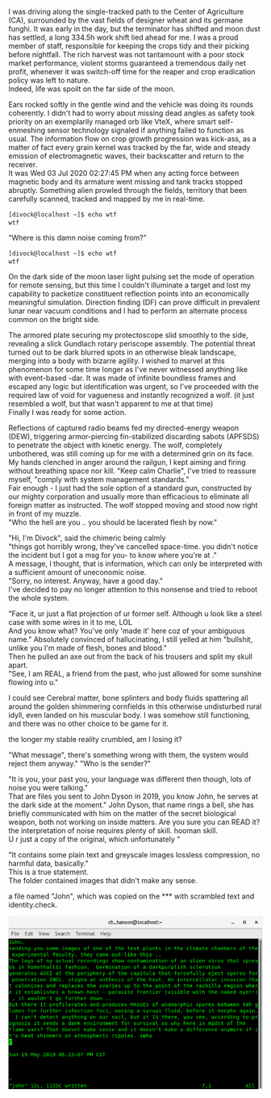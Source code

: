 I was driving along the single-tracked path to the Center of Agriculture (CA), surrounded by the vast fields of designer wheat and its germane funghi. It was early in the day, but the terminator has shifted and moon dust has settled, a long 334.5h work shift lied ahead for me. I was a proud member of staff, responsible for keeping the crops tidy and their picking before nightfall. 
The rich harvest was not tantamount with a poor stock market performance, violent storms guaranteed a tremendous daily net profit, whenever it was switch-off time for the reaper and crop eradication policy was left to nature.<br> 
Indeed, life was spoilt on the far side of the moon.

Ears rocked softly in the gentle wind and the vehicle was doing its rounds coherently. I didn't had to worry about missing dead angles as safety took priority on an exemplarily managed orb like VteX, where smart self-enmeshing sensor technology signaled if anything failed to function as usual. The information flow on crop growth progression was kick-ass, as a matter of fact every grain kernel was tracked by the far, wide and steady emission of electromagnetic waves, their backscatter and return to the receiver.<br>
It was Wed 03 Jul 2020 02:27:45 PM when any acting force between magnetic body and its armature went missing and tank tracks stopped abruptly. Something alien prowled through the fields,
territory that been carefully scanned, tracked and mapped by me in real-time.
```
[divock@localhost ~]$ echo wtf
wtf
```
"Where is this damn noise coming from?"<br>
```
[divock@localhost ~]$ echo wtf
wtf
```
On the dark side of the moon laser light pulsing set the mode of operation for remote sensing, but this time I couldn't illuminate a target and lost my capability to packetize constituent reflection points into an economically meaningful simulation. Direction finding (DF) can prove difficult in prevalent lunar near vacuum conditions and I had to perform an alternate process common on the bright side.

The armored plate securing my protectoscope slid smoothly to the side, revealing a slick Gundlach rotary periscope assembly.
The potential threat turned out to be dark blurred spots in an otherwise bleak landscape, merging into a body with bizarre agility. I wished to marvel at this phenomenon for some time longer as I've never witnessed anything like with event-based -dar.
It was made of infinite boundless frames and escaped any logic but identification was urgent, so I've proceeded with the required law of void for vagueness and instantly recognized a wolf.
(it just resembled a wolf, but that wasn't apparent to me at that time)<br>
Finally I was ready for some action.

Reflections of captured radio beams fed my directed-energy weapon (DEW), triggering armor-piercing fin-stabilized discarding sabots (APFSDS) to penetrate the object with kinetic energy. The wolf, completely unbothered, was still coming up for me with a determined grin on its face. My hands clenched in anger around the railgun, I kept aiming and firing without breathing space nor kill.
"Keep calm Charlie", I've tried to reassure myself, "comply with system management standards."<br>
Fair enough - I just had the sole option of a standard gun, constructed by our mighty corporation and usually more than efficacious to eliminate all foreign matter as instructed. The wolf stopped moving and stood now right in front of my muzzle.<br>
"Who the hell are you .. you should be lacerated flesh by now."

"Hi, I'm Divock", said the chimeric being calmly<br>
"things got horribly wrong, they've cancelled space-time. you didn't notice the incident but I got a msg for you- to know where you're at ."<br> 
A message, I thought, that is information, which can only be interpreted with a sufficient amount of uneconomic noise.<br> 
"Sorry, no interest. Anyway, have a good day."<br>
I've decided to pay no longer attention to this nonsense and tried to reboot the whole system.

"Face it, ur just a flat projection of ur former self. Although u look like a steel case with some wires in it to me, LOL<br>
And you know what? You've only 'made it' here coz of your ambiguous name." Absolutely convinced of hallucinating, I still yelled at him "bullshit, unlike you I'm made of flesh, bones and blood."<br>
Then he pulled an axe out from the back of his trousers and split my skull apart.<br>
"See, I am REAL, a friend from the past, who just allowed for some sunshine flowing into u."

I could see
Cerebral matter, bone splinters and body fluids spattering
all around the golden shimmering cornfields in this otherwise undisturbed rural idyll, even landed on his muscular body.
I was somehow still functioning, and there was no other choice to be game for it.

the longer 
my stable reality crumbled, 
am I losing it?

"What message", there's something wrong with them, the system would reject them anyway."
"Who is the sender?" 

"It is you, your past you, your language was different then though, lots of noise you were talking."<br>
That are files you sent to John Dyson in 2019, you know John, he serves at the dark side at the moment." 
John Dyson, that name rings a bell, she has briefly communicated with him on the matter of the secret biological weapon, both not working on inside matters.
Are you sure you can READ it? the interpretation of noise requires plenty of skill. hooman skill.<br>
 U r just a copy of the original, which unfortunately "<br>


 "It contains some plain text and  greyscale images lossless compression, no harmful data, basically."<br>
This is a true statement.<br>
The folder contained images that didn't make any sense. 

a file named "John", which was copied on the ***
with scrambled text
and identity.check.

![](https://github.com/the-vtex-files/the-vtex-files.github.io/blob/master/images/letter.gif)
